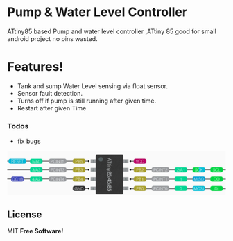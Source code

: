 # Pump & Water Level Controller
ATtiny85 based Pump and water level controller ,ATtiny 85 good for small android project no pins wasted.

# Features!
   - Tank and sump Water Level sensing via float sensor.
   - Sensor fault detection.
   - Turns off if pump is still running after given time.
   - Restart after given Time
   
### Todos
 - fix bugs

[![ATTINY85](https://raw.githubusercontent.com/DeltausTech/pumpctl/master/attiny85.jpeg)](https://aarya.dev)


License
----

MIT
**Free Software!**


